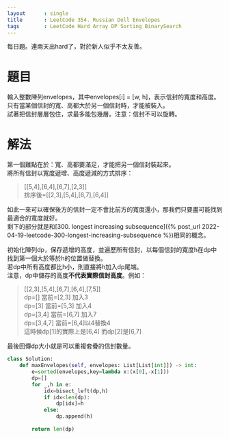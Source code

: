 ```yaml
--- 
layout      : single
title       : LeetCode 354. Russian Doll Envelopes
tags        : LeetCode Hard Array DP Sorting BinarySearch
---
```

每日題。連兩天出hard了，對於新人似乎不太友善。

# 題目
輸入整數陣列envelopes，其中envelopes[i] = [w, h]，表示信封的寬度和高度。  
只有當某個信封的寬、高都大於另一個信封時，才能被裝入。  
試著把信封層層包住，求最多能包幾層。注意：信封不可以旋轉。

# 解法 
第一個難點在於：寬、高都要滿足，才能把另一個信封裝起來。  
將所有信封以寬度遞增、高度遞減的方式排序：  
> [[5,4],[6,4],[6,7],[2,3]]   
> 排序後=[[2,3],[5,4],[6,7],[6,4]]  

如此一來可以確保後方的信封一定不會比前方的寬度還小，那我們只要盡可能找到最適合的寬度就好。  
剩下的部分就是和[300. longest increasing subsequence]({% post_url 2022-04-19-leetcode-300-longest-increasing-subsequence %})相同的概念。  

初始化陣列dp，保存遞增的高度，並遍歷所有信封，以每個信封的寬度h在dp中找到第一個大於等於h的位置做替換。  
若dp中所有高度都比h小，則直接將h加入dp尾端。  
注意，dp中儲存的高度**不代表實際信封高度**。例如：  
> [[2,3],[5,4],[6,7],[6,4],[7,5]]    
> dp=[] 當前=[2,3] 加入3  
> dp=[3] 當前=[5,3] 加入4  
> dp=[3,4] 當前=[6,7] 加入7  
> dp=[3,4,7] 當前=[6,4]以4替換4  
> 這時候dp[1]的實際上是[6,4] 而dp[2]是[6,7]  

最後回傳dp大小就是可以重複套疊的信封數量。

```python
class Solution:
    def maxEnvelopes(self, envelopes: List[List[int]]) -> int:
        e=sorted(envelopes,key=lambda x:(x[0],-x[1]))
        dp=[]
        for _,h in e:
            idx=bisect_left(dp,h)
            if idx<len(dp):
                dp[idx]=h
            else:
                dp.append(h)
                
        return len(dp)
```
